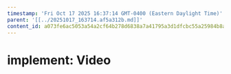 ```yaml
---
timestamp: 'Fri Oct 17 2025 16:37:14 GMT-0400 (Eastern Daylight Time)'
parent: '[[../20251017_163714.af5a312b.md]]'
content_id: a073fe6ac5053a54a2cf64b278d6838a7a41795a3d1dfcbc55a25984b8a1d500
---
```


# implement: Video
